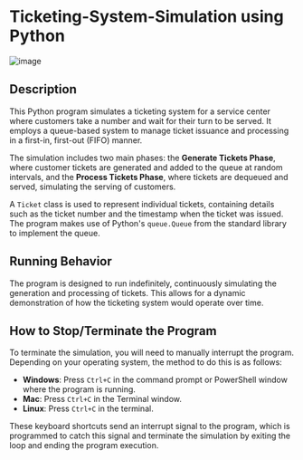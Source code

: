 # Ticketing-System-Simulation using Python
![image](https://github.com/gitbiruk2010/Ticketing-System-Simulation/assets/103274295/cf400265-0de7-4b23-8a5d-8cc010a61fa6)

## Description

This Python program simulates a ticketing system for a service center where customers take a number and wait for their turn to be served. It employs a queue-based system to manage ticket issuance and processing in a first-in, first-out (FIFO) manner.

The simulation includes two main phases: the **Generate Tickets Phase**, where customer tickets are generated and added to the queue at random intervals, and the **Process Tickets Phase**, where tickets are dequeued and served, simulating the serving of customers.

A `Ticket` class is used to represent individual tickets, containing details such as the ticket number and the timestamp when the ticket was issued. The program makes use of Python's `queue.Queue` from the standard library to implement the queue.

## Running Behavior

The program is designed to run indefinitely, continuously simulating the generation and processing of tickets. This allows for a dynamic demonstration of how the ticketing system would operate over time.

## How to Stop/Terminate the Program

To terminate the simulation, you will need to manually interrupt the program. Depending on your operating system, the method to do this is as follows:

- **Windows**: Press `Ctrl+C` in the command prompt or PowerShell window where the program is running.
- **Mac**: Press `Ctrl+C` in the Terminal window.
- **Linux**: Press `Ctrl+C` in the terminal.

These keyboard shortcuts send an interrupt signal to the program, which is programmed to catch this signal and terminate the simulation by exiting the loop and ending the program execution.

